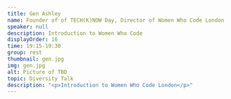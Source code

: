 ```yaml
---
title: Gen Ashley
name: Founder of of TECH(K)NOW Day, Director of Women Who Code London
speaker: null
description: Introduction to Women Who Code
displayOrder: 16
time: 19:15-19:30
group: rest
thumbnail: gen.jpg
img: gen.jpg
alt: Picture of TBD
topic: Diversity Talk
description: "<p>Introduction to Women Who Code London</p>"
---
```

